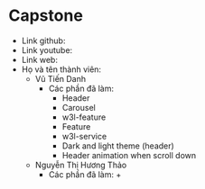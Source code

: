 # Capstone
- Link github:
- Link youtube:
- Link web:
- Họ và tên thành viên:
  + Vũ Tiến Danh
    + Các phần đã làm:
      + Header
      + Carousel
      + w3l-feature
      + Feature
      + w3l-service
      + Dark and light theme (header)
      + Header animation when scroll down 
  + Nguyễn Thị Hương Thảo
    + Các phần đã làm:
      + 
      
